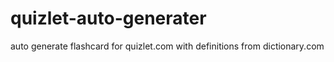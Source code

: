 # quizlet-auto-generater
auto generate flashcard for quizlet.com with definitions from dictionary.com
